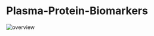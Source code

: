 # Plasma-Protein-Biomarkers
![overview](https://github.com/user-attachments/assets/909d6179-aacf-4bc9-8254-0bbd01baf04a)
